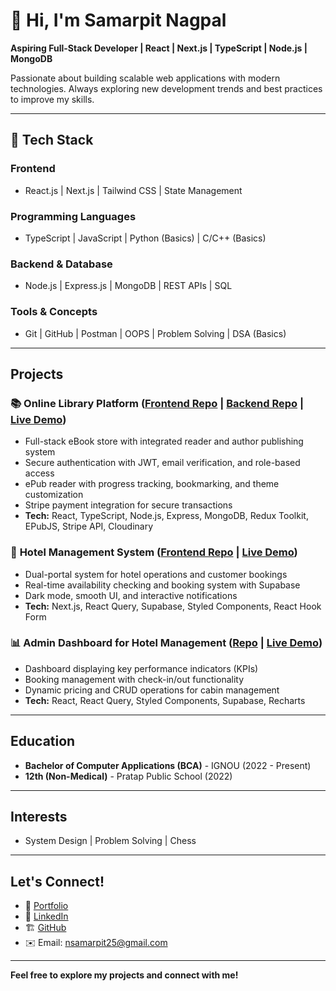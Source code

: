 # 👋 Hi, I'm Samarpit Nagpal  

**Aspiring Full-Stack Developer | React | Next.js | TypeScript | Node.js | MongoDB**  

Passionate about building scalable web applications with modern technologies. Always exploring new development trends and best practices to improve my skills.  

---

## 🔧 Tech Stack  

### Frontend  
- React.js | Next.js | Tailwind CSS | State Management  

### Programming Languages  
- TypeScript | JavaScript | Python (Basics) | C/C++ (Basics)  

### Backend & Database  
- Node.js | Express.js | MongoDB | REST APIs | SQL  

### Tools & Concepts  
- Git | GitHub | Postman | OOPS | Problem Solving | DSA (Basics)  

---

## Projects  

### 📚 **Online Library Platform** ([Frontend Repo](https://github.com/nsamarpit25/ebook-react) | [Backend Repo](https://github.com/nsamarpit25/ebook-server) | [Live Demo](https://ebook-reactapp.vercel.app/))  
- Full-stack eBook store with integrated reader and author publishing system  
- Secure authentication with JWT, email verification, and role-based access  
- ePub reader with progress tracking, bookmarking, and theme customization  
- Stripe payment integration for secure transactions  
- **Tech:** React, TypeScript, Node.js, Express, MongoDB, Redux Toolkit, EPubJS, Stripe API, Cloudinary  

### 🏨 **Hotel Management System** ([Frontend Repo](https://github.com/nsamarpit25/next-wild-oasis-clientside) | [Live Demo](https://next-wild-oasis-client-side.vercel.app/))  
- Dual-portal system for hotel operations and customer bookings  
- Real-time availability checking and booking system with Supabase  
- Dark mode, smooth UI, and interactive notifications  
- **Tech:** Next.js, React Query, Supabase, Styled Components, React Hook Form  

### 📊 **Admin Dashboard for Hotel Management** ([Repo](https://github.com/nsamarpit25/react-wild-oasis-prac-project) | [Live Demo](https://wild-oasis-prac-project.vercel.app/login))  
- Dashboard displaying key performance indicators (KPIs)  
- Booking management with check-in/out functionality  
- Dynamic pricing and CRUD operations for cabin management  
- **Tech:** React, React Query, Styled Components, Supabase, Recharts  

---

## Education  
- **Bachelor of Computer Applications (BCA)** - IGNOU (2022 - Present)  
- **12th (Non-Medical)** - Pratap Public School (2022)  

---

## Interests  
- System Design | Problem Solving | Chess  

---

## Let's Connect!  
- 💼 [Portfolio](https://portfolio-website-tau-murex.vercel.app/)  
- 🏢 [LinkedIn](https://linkedin.com/in/nsamarpit25)  
- 🏗 [GitHub](https://github.com/nsamarpit25)  
- ✉️ Email: [nsamarpit25@gmail.com](mailto:nsamarpit25@gmail.com)  

---

 **Feel free to explore my projects and connect with me!**  


<!--
**nsamarpit25/nsamarpit25** is a ✨ _special_ ✨ repository because its `README.md` (this file) appears on your GitHub profile.

Here are some ideas to get you started:

- 🔭 I’m currently working on ...
- 🌱 I’m currently learning ...
- 👯 I’m looking to collaborate on ...
- 🤔 I’m looking for help with ...
- 💬 Ask me about ...
- 📫 How to reach me: ...
- 😄 Pronouns: ...
- ⚡ Fun fact: ...
-->
